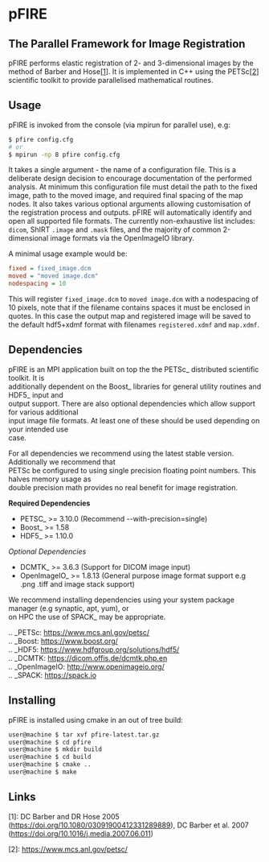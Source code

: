 # pFIRE
## The Parallel Framework for Image Registration

pFIRE performs elastic registration of 2- and 3-dimensional images by the method of Barber and Hose[[1](#note1)]. It is implemented in C++ 
using the PETSc[[2](#note2)] scientific toolkit to provide parallelised mathematical routines.

Usage
-----

pFIRE is invoked from the console (via mpirun for parallel use), e.g:

  ```sh
  $ pfire config.cfg
  # or
  $ mpirun -np 8 pfire config.cfg
  ```

It takes a single argument - the name of a configuration file.  This is a deliberate design
decision to encourage documentation of the performed analysis.  At minimum this configuration file
must detail the path to the fixed image, path to the moved image, and required final spacing of the
map nodes. It also takes various optional arguments allowing customisation of the registration
process and outputs. pFIRE will automatically identify and open all supported file formats.  The
currently non-exhaustive list includes: `dicom`, ShIRT `.image` and `.mask` files, and the majority
of common 2-dimensional image formats via the OpenImageIO library.

A minimal usage example would be:

  ```ini
  fixed = fixed_image.dcm
  moved = "moved image.dcm"
  nodespacing = 10
  ```

This will register `fixed_image.dcm` to `moved image.dcm` with a nodespacing of 10 pixels, note
that if the filename contains spaces it must be enclosed in quotes.  In this case the output map
and registered image will be saved to the default hdf5+xdmf format with filenames ``registered.xdmf``
and ``map.xdmf``.

Dependencies                                                                                                                                                                                                                                   
------------                                                                                                                                                                                                                                   
                                                                                                                                                                                                                                               
pFIRE is an MPI application built on top the the PETSc_ distributed scientific toolkit. It is                                                                                                                                                  
additionally dependent on the Boost_ libraries for general utility routines and HDF5_ input and                                                                                                                                                
output support.  There are also optional dependencies which allow support for various additional                                                                                                                                               
input image file formats.  At least one of these should be used depending on your intended use                                                                                                                                                 
case.                                                                                                                                                                                                                                          
                                                                                                                                                                                                                                               
For all dependencies we recommend using the latest stable version.  Additionally we recommend that                                                                                                                                             
PETSc be configured to using single precision floating point numbers.  This halves memory usage as                                                                                                                                             
double precision math provides no real benefit for image registration.                                                                                                                                                                         
                                                                                                                                                                                                                                               
**Required Dependencies**                                                                                                                                                                                                                      
                                                                                                                                                                                                                                               
   * PETSC_ >= 3.10.0 (Recommend --with-precision=single)                                                                                                                                                                                      
   * Boost_ >= 1.58                                                                                                                                                                                                                            
   * HDF5_ >= 1.10.0                                                                                                                                                                                                                           
                                                                                                                                                                                                                                               
*Optional Dependencies*                                                                                                                                                                                                                        
                                                                                                                                                                                                                                               
   * DCMTK_ >= 3.6.3 (Support for DICOM image input)                                                                                                                                                                                           
   * OpenImageIO_ >= 1.8.13 (General purpose image format support e.g .png .tiff and image stack support)                                                                                                                                      
                                                                                                                                                                                                                                               
We recommend installing dependencies using your system package manager (e.g synaptic, apt, yum), or                                                                                                                                            
on HPC the use of SPACK_ may be appropriate.                                                                                                                                                                                                   
                                                                                                                                                                                                                                               
.. _PETSc: https://www.mcs.anl.gov/petsc/                                                                                                                                                                                                      
.. _Boost: https://www.boost.org/                                                                                                                                                                                                              
.. _HDF5: https://www.hdfgroup.org/solutions/hdf5/                                                                                                                                                                                             
.. _DCMTK: https://dicom.offis.de/dcmtk.php.en                                                                                                                                                                                                 
.. _OpenImageIO: http://www.openimageio.org/                                                                                                                                                                                                   
.. _SPACK: https://spack.io

Installing
----------
pFIRE is installed using cmake in an out of tree build:

```sh
user@machine $ tar xvf pfire-latest.tar.gz
user@machine $ cd pfire
user@machine $ mkdir build
user@machine $ cd build
user@machine $ cmake ..
user@machine $ make
```



Links
-----
<a name="note1">[1]</a>: DC Barber and DR Hose 2005 (https://doi.org/10.1080/03091900412331289889), 
    DC Barber et al. 2007 (https://doi.org/10.1016/j.media.2007.06.011)
    
<a name="note2">[2]</a>: https://www.mcs.anl.gov/petsc/
